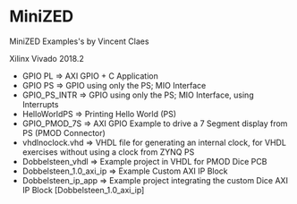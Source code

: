 # MiniZED
MiniZED Examples's by Vincent Claes

Xilinx Vivado 2018.2

- GPIO PL 		            => AXI GPIO + C Application
- GPIO PS 		            => GPIO using only the PS; MIO Interface
- GPIO_PS_INTR            => GPIO using only the PS; MIO Interface, using Interrupts	
- HelloWorldPS 	          => Printing Hello World (PS)
- GPIO_PMOD_7S            => AXI GPIO Example to drive a 7 Segment display from PS (PMOD Connector)
- vhdlnoclock.vhd         => VHDL file for generating an internal clock, for VHDL exercises without using a clock from ZYNQ PS 
- Dobbelsteen_vhdl        => Example project in VHDL for PMOD Dice PCB
- Dobbelsteen_1.0_axi_ip  => Example Custom AXI IP Block
- Dobbelsteen_ip_app      => Example project integrating the custom Dice AXI IP Block [Dobbelsteen_1.0_axi_ip]
